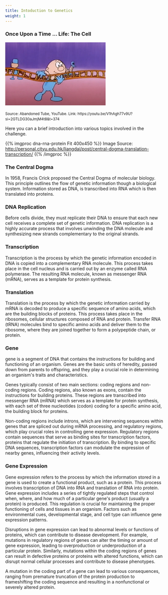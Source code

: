 ```yaml
---
title: Intoduction to Genetics
weight: 1
---
```


### Once Upon a Time … Life: The Cell
<a href="https://youtu.be/V1hAgh77v9U?si=2GTLDG30aJmjM4t8&t=374">
<img width="320" alt="Video: Once Upon A Time...Life: The Cell" src="./screenshot-video.png">
</a>
<p><small>
Source: Abandoned Tube, YouTube. Link: https://youtu.be/V1hAgh77v9U?si=2GTLDG30aJmjM4t8&t=374
</small></p>

Here you can a brief introduction into various topics involved in the challenge.  

{{% imgproc dna-rna-protein Fit 400x450 %}}
Image Source: http://personal.cityu.edu.hk/liangdai/post/central-dogma-translation-transcription/
{{% /imgproc %}}

### The Central Dogma
In 1958, Francis Crick proposed the Central Dogma of molecular biology. This principle outlines the flow of genetic information though a biological system. Information stored as DNA, is transcribed into RNA which is then translated into proteins.

### DNA Replication
Before cells divide, they must replicate their DNA to ensure that each new cell receives a complete set of genetic information. DNA replication is a highly accurate process that involves unwinding the DNA molecule and synthesizing new strands complementary to the original strands.

### Transcription
Transcription is the process by which the genetic information encoded in DNA is copied into a complementary RNA molecule. This process takes place in the cell nucleus and is carried out by an enzyme called RNA polymerase. The resulting RNA molecule, known as messenger RNA (mRNA), serves as a template for protein synthesis.

### Translation
Translation is the process by which the genetic information carried by mRNA is decoded to produce a specific sequence of amino acids, which are the building blocks of proteins. This process takes place in the ribosomes, cellular structures composed of RNA and protein. Transfer RNA (tRNA) molecules bind to specific amino acids and deliver them to the ribosome, where they are joined together to form a polypeptide chain, or protein.

### Gene
gene is a segment of DNA that contains the instructions for building and functioning of an organism. Genes are the basic units of heredity, passed down from parents to offspring, and they play a crucial role in determining an organism's traits and characteristics.

Genes typically consist of two main sections: coding regions and non-coding regions. 
Coding regions, also known as exons, contain the instructions for building proteins. These regions are transcribed into messenger RNA (mRNA) which serves as a template for protein synthesis, with each set of three nucleotides (codon) coding for a specific amino acid, the building block for proteins.

Non-coding regions include introns, which are intervening sequences within genes that are spliced out during mRNA processing, and regulatory regions, which play crucial roles in controlling gene expression. Regulatory regions contain sequences that serve as binding sites for transcription factors, proteins that regulate the initiation of transcription. By binding to specific DNA sequences, transcription factors can modulate the expression of nearby genes, influencing their activity levels.

### Gene Expression
Gene expression refers to the process by which the information stored in a gene is used to create a functional product, such as a protein. This process involves transcription of DNA into RNA and translation of RNA into protein. Gene expression includes a series of tightly regulated steps that control when, where, and how much of a particular gene's product (usually a protein) is produced. This regulation is crucial for maintaining the proper functioning of cells and tissues in an organism. Factors such as environmental cues, developmental stage, and cell type can influence gene expression patterns.

Disruptions in gene expression can lead to abnormal levels or functions of proteins, which can contribute to disease development. For example, mutations in regulatory regions of genes can alter the timing or amount of gene expression, leading to overproduction or underproduction of a particular protein. Similarly, mutations within the coding regions of genes can result in defective proteins or proteins with altered functions, which can disrupt normal cellular processes and contribute to disease phenotypes.

A mutation in the coding part of a gene can lead to various consequences, ranging from premature truncation of the protein production to frameshifting the coding sequence and resulting in a nonfunctional or severely altered protein.
